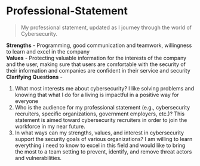 # Professional-Statement
>My professional statement, updated as I journey through the world of Cybersecurity.
>
**Strengths** - Programming, good communication and teamwork, willingness to learn and excel in the company  
**Values** - Protecting valuable information for the interests of the company and the user, making sure that users are comfortable with the security of their information and companies are confident in their service and security  
**Clarifying Questions** -   
1. What most interests me about cybersecurity?
                I like solving problems and knowing that what I do for a living is impactful in a positive way for everyone  
2. Who is the audience for my professional statement (e.g., cybersecurity recruiters, specific organizations, government employers, etc.)?
                This statement is aimed toward cybersecurity recruiters in order to join the workforce in my near future.  
4. In what ways can my strengths, values, and interest in cybersecurity support the security goals of various organizations?
                I am willing to learn everything i need to know to excel in this field and would like to bring the most to a team setting to prevent, identify, and remove threat actors and vulnerabilities.  
